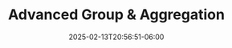 ---
title: 'Advanced Group & Aggregation'
date: 2025-02-13T20:56:51-06:00
speakers:
 - Iñigo San José
time_start: 2021-04-10T15:30:00.000Z
time_end:   2021-04-10T15:50:00.000Z
video: https://youtu.be/2t6BeqBdbb0
weight: 12

---